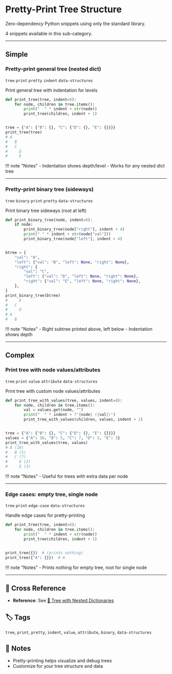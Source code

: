 # Pretty-Print Tree Structure

Zero-dependency Python snippets using only the standard library.

4 snippets available in this sub-category.

---

## Simple

###  Pretty-print general tree (nested dict)

`tree` `print` `pretty` `indent` `data-structures`

Print general tree with indentation for levels

```python
def print_tree(tree, indent=0):
    for node, children in tree.items():
        print("  " * indent + str(node))
        print_tree(children, indent + 1)


tree = {"A": {"B": {}, "C": {"D": {}, "E": {}}}}
print_tree(tree)
# A
#   B
#   C
#     D
#     E
```

!!! note "Notes"
    - Indentation shows depth/level
    - Works for any nested dict tree

<hr class="snippet-divider">

### Pretty-print binary tree (sideways)

`tree` `binary` `print` `pretty` `data-structures`

Print binary tree sideways (root at left)

```python
def print_binary_tree(node, indent=0):
    if node:
        print_binary_tree(node["right"], indent + 4)
        print(" " * indent + str(node["val"]))
        print_binary_tree(node["left"], indent + 4)


btree = {
    "val": "A",
    "left": {"val": "B", "left": None, "right": None},
    "right": {
        "val": "C",
        "left": {"val": "D", "left": None, "right": None},
        "right": {"val": "E", "left": None, "right": None},
    },
}
print_binary_tree(btree)
#     E
#   C
#     D
# A
#   B
```

!!! note "Notes"
    - Right subtree printed above, left below
    - Indentation shows depth

<hr class="snippet-divider">

## Complex

###  Print tree with node values/attributes

`tree` `print` `value` `attribute` `data-structures`

Print tree with custom node values/attributes

```python
def print_tree_with_values(tree, values, indent=0):
    for node, children in tree.items():
        val = values.get(node, "")
        print("  " * indent + f"{node} ({val})")
        print_tree_with_values(children, values, indent + 1)


tree = {"A": {"B": {}, "C": {"D": {}, "E": {}}}}
values = {"A": 10, "B": 5, "C": 7, "D": 2, "E": 3}
print_tree_with_values(tree, values)
# A (10)
#   B (5)
#   C (7)
#     D (2)
#     E (3)
```

!!! note "Notes"
    - Useful for trees with extra data per node

<hr class="snippet-divider">

### Edge cases: empty tree, single node

`tree` `print` `edge-case` `data-structures`

Handle edge cases for pretty-printing

```python
def print_tree(tree, indent=0):
    for node, children in tree.items():
        print("  " * indent + str(node))
        print_tree(children, indent + 1)


print_tree({})  # (prints nothing)
print_tree({"A": {}})  # A
```

!!! note "Notes"
    - Prints nothing for empty tree, root for single node

<hr class="snippet-divider">

## 🔗 Cross Reference

- **Reference**: See [📂 Tree with Nested Dictionaries](tree_dict.md)

## 🏷️ Tags

`tree`, `print`, `pretty`, `indent`, `value`, `attribute`, `binary`, `data-structures`

## 📝 Notes
- Pretty-printing helps visualize and debug trees
- Customize for your tree structure and data
